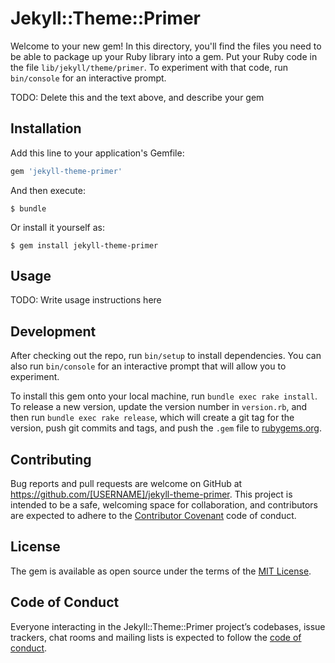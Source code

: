 # Jekyll::Theme::Primer

Welcome to your new gem! In this directory, you'll find the files you need to be able to package up your Ruby library into a gem. Put your Ruby code in the file `lib/jekyll/theme/primer`. To experiment with that code, run `bin/console` for an interactive prompt.

TODO: Delete this and the text above, and describe your gem

## Installation

Add this line to your application's Gemfile:

```ruby
gem 'jekyll-theme-primer'
```

And then execute:

    $ bundle

Or install it yourself as:

    $ gem install jekyll-theme-primer

## Usage

TODO: Write usage instructions here

## Development

After checking out the repo, run `bin/setup` to install dependencies. You can also run `bin/console` for an interactive prompt that will allow you to experiment.

To install this gem onto your local machine, run `bundle exec rake install`. To release a new version, update the version number in `version.rb`, and then run `bundle exec rake release`, which will create a git tag for the version, push git commits and tags, and push the `.gem` file to [rubygems.org](https://rubygems.org).

## Contributing

Bug reports and pull requests are welcome on GitHub at https://github.com/[USERNAME]/jekyll-theme-primer. This project is intended to be a safe, welcoming space for collaboration, and contributors are expected to adhere to the [Contributor Covenant](http://contributor-covenant.org) code of conduct.

## License

The gem is available as open source under the terms of the [MIT License](http://opensource.org/licenses/MIT).

## Code of Conduct

Everyone interacting in the Jekyll::Theme::Primer project’s codebases, issue trackers, chat rooms and mailing lists is expected to follow the [code of conduct](https://github.com/[USERNAME]/jekyll-theme-primer/blob/master/CODE_OF_CONDUCT.md).
